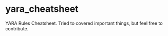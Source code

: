 # yara_cheatsheet
YARA Rules Cheatsheet. Tried to covered important things, but feel free to contribute. 
